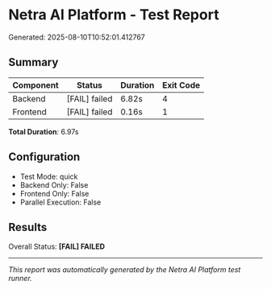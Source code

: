 # Netra AI Platform - Test Report

Generated: 2025-08-10T10:52:01.412767

## Summary

| Component | Status | Duration | Exit Code |
|-----------|--------|----------|-----------|
| Backend   | [FAIL] failed | 6.82s | 4 |
| Frontend  | [FAIL] failed | 0.16s | 1 |

**Total Duration**: 6.97s

## Configuration

- Test Mode: quick
- Backend Only: False
- Frontend Only: False
- Parallel Execution: False

## Results

Overall Status: **[FAIL] FAILED**

---
*This report was automatically generated by the Netra AI Platform test runner.*
